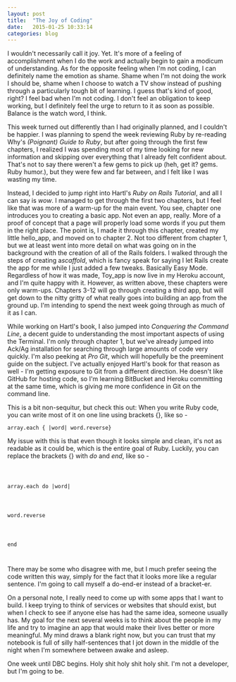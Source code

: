 ```yaml
---
layout: post
title:  "The Joy of Coding"
date:   2015-01-25 10:33:14
categories: blog
---
```


I wouldn't necessarily call it joy. Yet. It's more of a feeling of accomplishment when I do the work and actually begin to gain a modicum of understanding. As for the opposite feeling when I'm not coding, I can definitely name the emotion as shame. Shame when I'm not doing the work I should be, shame when I choose to watch a TV show instead of pushing through a particularly tough bit of learning. I guess that's kind of good, right? I feel bad when I'm not coding. I don't feel an obligation to keep working, but I definitely feel the urge to return to it as soon as possible. Balance is the watch word, I think.

This week turned out differently than I had originally planned, and I couldn't be happier. I was planning to spend the week reviewing Ruby by re-reading Why's <em>(Poignant) Guide to Ruby</em>, but after going through the first few chapters, I realized I was spending most of my time looking for new information and skipping over everything that I already felt confident about. That's not to say there weren't a few gems to pick up (heh, get it? gems. Ruby humor.), but they were few and far between, and I felt like I was wasting my time. 

Instead, I decided to jump right into Hartl's <em>Ruby on Rails Tutorial</em>, and all I can say is <em>wow</em>. I managed to get through the first two chapters, but I feel like that was more of a warm-up for the main event. You see, chapter one introduces you to creating a basic app. Not even an app, really. More of a proof of concept that a page will properly load some words if you put them in the right place. The point is, I made it through this chapter, created my little hello_app, and moved on to chapter 2. Not too different from chapter 1, but we at least went into more detail on what was going on in the background with the creation of all of the Rails folders. I walked through the steps of creating a<em>scaffold</em>, which is fancy speak for saying I let Rails create the app for me while I just added a few tweaks. Basically Easy Mode. Regardless of how it was made, Toy_app is now live in my Heroku account, and I'm quite happy with it. However, as written above, these chapters were only warm-ups. Chapters 3-12 will go through creating a third app, but will get down to the nitty gritty of what really goes into building an app from the ground up. I'm intending to spend the next week going through as much of it as I can.

While working on Hartl's book, I also jumped into <em>Conquering the Command Line</em>, a decent guide to understanding the most important aspects of using the Terminal. I'm only through chapter 1, but we've already jumped into Ack/Ag installation for searching through large amounts of code very quickly. I'm also peeking at <em>Pro Git</em>, which will hopefully be the preeminent guide on the subject. I've actually enjoyed Hartl's book for that reason as well - I'm getting exposure to Git from a different direction. He doesn't like GitHub for hosting code, so I'm learning BitBucket and Heroku committing at the same time, which is giving me more confidence in Git on the command line.

This is a bit non-sequitur, but check this out: When you write Ruby code, you can write most of it on one line using brackets {}, like so -

<code>array.each { |word| word.reverse}</code>

My issue with this is that even though it looks simple and clean, it's not as readable as it could be, which is the entire goal of Ruby. Luckily, you can replace the brackets {} with <em>do</em> and <em>end</em>, like so -

<code>
	<p>array.each do |word|</p>
	  <p>word.reverse</p>
	<p>end</p>
</code>

There may be some who disagree with me, but I much prefer seeing the code written this way, simply for the fact that it looks more like a regular sentence. I'm going to call myself a do-end-er instead of a bracket-er.

On a personal note, I really need to come up with some apps that I want to build. I keep trying to think of services or websites that should exist, but when I check to see if anyone else has had the same idea, someone usually has. My goal for the next several weeks is to think about the people in my life and try to imagine an app that would make their lives better or more meaningful. My mind draws a blank right now, but you can trust that my notebook is full of silly half-sentences that I jot down in the middle of the night when I'm somewhere between awake and asleep.

One week until DBC begins. Holy shit holy shit holy shit. I'm not a developer, but I'm going to be.